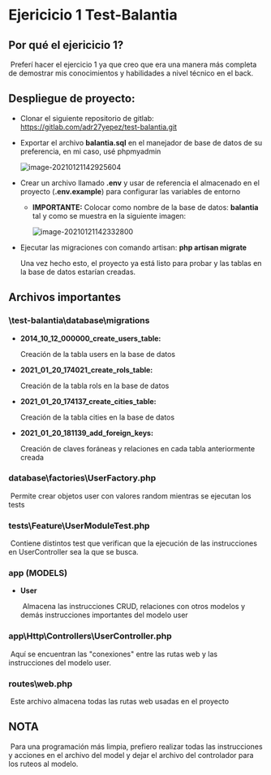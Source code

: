 # Ejericicio 1 Test-Balantia

## Por qué el ejericicio 1?

​	Preferí hacer el ejercicio 1 ya que creo que era una manera más completa de demostrar mis conocimientos y habilidades a nivel técnico en el back.

## Despliegue de proyecto:

- Clonar el siguiente repositorio de gitlab: https://gitlab.com/adr27yepez/test-balantia.git

- Exportar el archivo **balantia.sql** en el manejador de base de datos de su preferencia, en mi caso, usé phpmyadmin

  ![image-20210121142925604](C:\Users\liugu\AppData\Roaming\Typora\typora-user-images\image-20210121142925604.png) 

- Crear un archivo llamado **.env** y usar de referencia el almacenado en el proyecto (**.env.example**) para configurar las variables de entorno

  - **IMPORTANTE:** Colocar como nombre de la base de datos: **balantia** tal y como se muestra en la siguiente imagen:

    ![image-20210121142332800](C:\Users\liugu\AppData\Roaming\Typora\typora-user-images\image-20210121142332800.png)

- Ejecutar las migraciones con comando artisan: **php artisan migrate**

  Una vez hecho esto, el proyecto ya está listo para probar y las tablas en la base de datos estarían creadas.

## Archivos importantes

### 	\test-balantia\database\migrations

- **2014_10_12_000000_create_users_table:**

  Creación de la tabla users en la base de datos

- **2021_01_20_174021_create_rols_table:**

  Creación de la tabla rols en la base de datos

- **2021_01_20_174137_create_cities_table:**

  Creación de la tabla cities en la base de datos

- **2021_01_20_181139_add_foreign_keys:**

  Creación de claves foráneas y relaciones en cada tabla anteriormente creada

  

### database\factories\UserFactory.php

​	Permite crear objetos user con valores random mientras se ejecutan los tests

### tests\Feature\UserModuleTest.php

​	Contiene distintos test que verifican que la ejecución de las instrucciones en UserController sea la que se busca.

### app (MODELS)

- **User** 

  ​	Almacena las instrucciones CRUD, relaciones con otros modelos y demás instrucciones importantes del modelo user

### app\Http\Controllers\UserController.php

​	Aquí se encuentran las "conexiones"  entre las rutas web y las instrucciones del modelo user.

### routes\web.php

​	Este archivo almacena todas las rutas web usadas en el proyecto

## NOTA

​	 Para una programación más limpia, prefiero realizar todas las instrucciones y acciones en el archivo del model y dejar el archivo del controlador para los ruteos al modelo.